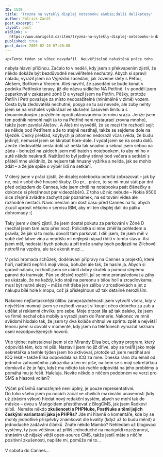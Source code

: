 ```yaml
---
ID: 1519
title: 'Tryzna na vyteklý displej notebooku a&nbsp;další delikatesy'
author: Patrick Zandl
post_excerpt: ""
layout: post
oldlink: >
  https://www.marigold.cz/item/tryzna-na-vytekly-displej-notebooku-a-dalsi-delikatesy
published: true
post_date: 2005-02-10 07:40:00
---
```

	<p>Tento týden se vůbec nevydařil. Neuvěřitelně nahuštěná práce toho
nebyla hlavní příčinou. Začalo to v neděli, kdy jsem s překvapením
zjistil, že někdo dokáže být bezdůvodně neuvěřitelně nechutný. Abych si
spravil náladu, vyrazil jsem na Výjezdní zasedání, jak zoveme slety s
Péťou, Alešem, Boříkem a Vrecem. Aleš navrhl, že zasedání se bude konat
v podniku Petřínské terasy, již dle názvu sídlícího NA Petříně. I v
pondělí jsem zaparkoval v zakázané zóně D a vyrazil jsem na Petřín.
Pěšky, protože Petřín i Petr považuje za místo nedosažitelné (minimálně
v zimě) vozem. Cesta byla zledovatělá nechutně, posyp se tu asi nevede,
ale zuby nehty jsem se na vrcholek vyškrábal ve slušném časovém limitu
a s dvouminutovým zpožděním oproti plánovanému termínu srazu. Jenže
jsem ten podnik nemohl najít (a to na Petříně není restaurací zrovna
mnoho), takže jsem zavolal Alešovi. A Aleš mi vysvětlil, že se mezi tím
rozhodli sejít se někde pod Petřínem a že to stejně nestíhají, takže se
sejdeme dole na Újezdě. Český překlad, kdybych já pitomec nedorazil
včas (věda, že budu jediný), nemusel jsem se škrabat hore-dole. I vydal
jsem se na cestu dolů. Jenže zledovatělá cesta dolů už nešla tak snadno
a seknul jsem sebou na záda – bohužel na zádech jsem měl batoh s
notebookem, to aby mi ho v autě někdo neukradl. Naštěstí to byl jediný
stinný bod večera a setkání s přáteli mne uklidnilo, že nejsem tak
hnusný vyžírka a nelida, jak se mohlo zdát – a že jde spíše o výběr
lidí na setkání. <br />
<br />
V úterý jsem v práci zjistil, že displej notebooku odmítá zobrazovat –
jak by ne, má v sobě dvě hnusné škuby. Do pr… práce, to se mi musí stát
pár dní před odjezdem do Cannes, kde jsem chtěl na notebooku psát
článečky a dokonce si přetáhnout pár videozáběrů. Z toho už nic nebude
– Nokia 9500 sice zřejmě zvládne zachytit pár poznámek, na editování
videa ale rozhodně nestačí. Navíc nemám ani dost času před Cannes na
to, abych zkusil uprosit někoho v servisu IBM, aby mi ten displej dali
do pátku dohromady :(<br />
<br />
Taky jsem v úterý zjistil, že jsem dostal pokutu za parkování v Zóně D
(nechal jsem tam auto přes noc). Policistka si mne změřila pohledem a
pravila, že jak si to mohu dovolit tam parkovat. I děl jsem, že jsem
měl v sobě dvě lahve vína a nepřišlo mi nejlepší nápad říditi v tomto
stavu. Asi jsem měl, nedostal bych pokutu a při troše snahy bych
podjezd na Zlíchově netrefil na vzpěru, ale tak akorát mezi…<br />
<br />
V práci hromada schůzek, dodělávání přípravy na Cannes a projektů,
které hoří, naštěstí nepříliš mojí vinou, bohužel ale tak, že hasím já.
Abych si spravil náladu, rozhodl jsem se učinit dobrý skutek a pomoci
slepému pánovi do tramvaje. Pán se děsivě rozčílil, jal se mne
pronásledovat a záhy se ukázalo, že ne každý, kdo stojí na pereonu s
bílou holí a zrcadlovkama, musí být nutně slepý – může mít třeba jen
zálibu v zrcadlovkách a jet z nákupu bílé hole k mopu, což já
přisleplnoun už tak detailně nerozliším. <br />
<br />
Nakonec nejfantasknější úlitbu zaneprázdněnosti jsem vytvořil včera,
kdy v největším mumraji jsem se rozhodl vyrazit si koupit něco dobrého
za zub a udělat si reklamní chvilku pro sebe. Moje drzost šla až tak
daleko, že jsem ve firmě nechal oba mobily a vyrazil jsem do Pannerie.
Nakonec ve mně svědomí hlodalo tak, že jsem ty dva koláče shltnul ve
sprintu zpět a největší lenoru jsem si dovolil v momentě, kdy jsem na
telefonech vymazal seznam osmi nezodpovězených hovorů. <br />
<br />
Vtip týdne: nainstaloval jsem si do Mirandy Elisa bot, chytrý program,
který odpovídá těm, kdo mi píší. Nastavil jsem ho již dříve, aby se
tvářil jako moje sekretářka a tenhle týden jsem ho aktivoval, protože
už jsem nestíhal ani ICQ řešit – takže Elisa odpovídala na ICQ za mne.
Dneska ráno čtu email od jednoho zahraničního zákazníka a ten mi píše,
na čem se s mojí sekretářkou domluvil a že je fajn, když mu někdo tak
rychle odpovídá na jeho problémy a pomáhá mu je řešit. Haleluja. Nevíte
někdo o něčem podobném ve verzi pro SMS a hlasová volání?<br />
<br />
Výčet průšvihů samozřejmě není úplný, je pouze representativní. <br />
Do toho všeho jsem po nocích začal ve chvílích maximální unavenosti
(kdy už ztrácím výkon) hledat nový redakční systém, abych se mohl tak
do měsíce – dvou s Marigoldem přestěhovat z BlogCMS, jak jsem Radkovi
slíbil.&nbsp; Nemáte někdo <b>zkušenosti s PHPNuke, PostNuke a těmi jejich českými variantami jako je PHPRs?</b>
Jde mi hlavně o komentáře, kde by se mohly jednotlivé příspěvky
známkovat dle kvality (když už to budu měnit) a jednoduché zadávání
článků. Znáte někdo Mambo? Nehledám už blogovací systémy, ty jsou
většinou až příliš jednoduché na marigoldí rozežranost, shnáním už
nějaký větší open-source CMS, takže jestli máte s něčím positivní
zkušenosti, napište mi, pomůže mi to…<br />
<br />
V sobotu do Cannes...</p>